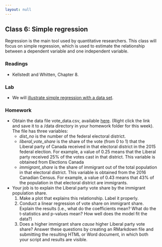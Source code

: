 ```yaml
---
layout: null
---
```


## Class 6: Simple regression

Regression is the main tool used by quantitative researchers.
This class will focus on simple regression, which is used to estimate the relationship between a dependent variable and one independent variable.

### Readings
- Kellstedt and Whitten, Chapter 8.

### Lab
- We will [illustrate simple regression with a data set](http://htmlpreview.github.io/?https://github.com/nicrivers/uo_api_6319/blob/master/R_session_6.html).

### Homework
- Obtain the data file vote_data.csv, available [here](https://raw.githubusercontent.com/nicrivers/uo_api_6319/master/vote_data.csv).  (Right click the link and save it to a /data directory in your homework folder for this week).  The file has three variables:
    * *dist_no* is the number of the federal electoral district.
    * *liberal_vote_share* is the share of the vote (from 0 to 1) that the Liberal party of Canada received in that electoral district in the 2015 federal election.  For example, a value of 0.25 means that the Liberal party received 25% of the votes cast in that district.  This variable is obtained from Elections Canada
    * *immigrant_share* is the share of immigrant out of the total population in that electoral district.  This variable is obtained from the 2016 Canadian Census.  For example, a value of 0.43 means that 43% of the population in that electoral district are immigrants.
- Your job is to explain the Liberal party vote share by the immigrant population share.
    1. Make a plot that explains this relationship.  Label it properly.
    2. Conduct a linear regression of vote share on immigrant share.  Explain the results (i.e., what do the coefficients mean?  What do the t-statistics and p-values mean? How well does the model fit the data?)
    3. Does a higher immigrant share *cause* higher Liberal party vote share?
Answer these questions by creating an RMarkdown file and submitting the resulting HTML or Word document, in which both your script and results are visible.
